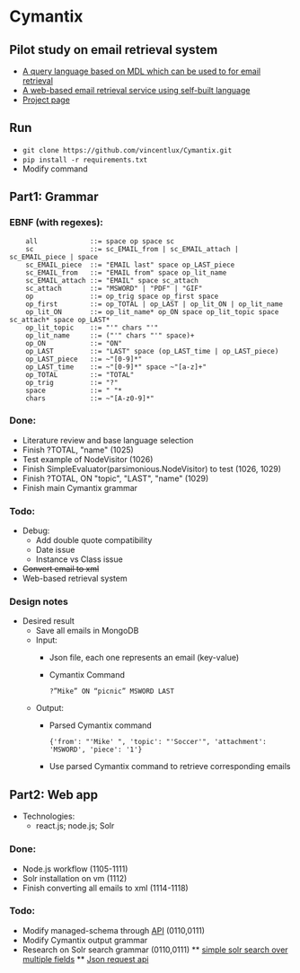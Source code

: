 # Cymantix
## Pilot study on email retrieval system
* [A query language based on MDL which can be used to for email retrieval](cymantix_grammar.py)
* [A web-based email retrieval service using self-built language](/solr-vm)
* [Project page](http://cymantix.unc.edu/projects/mdl/)

## Run
* `git clone https://github.com/vincentlux/Cymantix.git`
* `pip install -r requirements.txt`
*  Modify command


## Part1: Grammar
### EBNF (with regexes):
```
    all             ::= space op space sc
    sc              ::= sc_EMAIL_from | sc_EMAIL_attach | sc_EMAIL_piece | space
    sc_EMAIL_piece  ::= "EMAIL last" space op_LAST_piece
    sc_EMAIL_from   ::= "EMAIL from" space op_lit_name
    sc_EMAIL_attach ::= "EMAIL" space sc_attach
    sc_attach       ::= "MSWORD" | "PDF" | "GIF"
    op              ::= op_trig space op_first space
    op_first        ::= op_TOTAL | op_LAST | op_lit_ON | op_lit_name 
    op_lit_ON       ::= op_lit_name* op_ON space op_lit_topic space sc_attach* space op_LAST*
    op_lit_topic    ::= "'" chars "'"
    op_lit_name     ::= ("'" chars "'" space)+
    op_ON           ::= "ON"
    op_LAST         ::= "LAST" space (op_LAST_time | op_LAST_piece)
    op_LAST_piece   ::= ~"[0-9]*" 
    op_LAST_time    ::= ~"[0-9]*" space ~"[a-z]+"
    op_TOTAL        ::= "TOTAL"
    op_trig         ::= "?"
    space           ::= " "*
    chars           ::= ~"[A-z0-9]*"
```

### Done:
* Literature review and base language selection
* Finish ?TOTAL, "name" (1025)
* Test example of NodeVisitor (1026)
* Finish SimpleEvaluator(parsimonious.NodeVisitor) to test (1026, 1029)
* Finish ?TOTAL, ON "topic", "LAST", "name" (1029)
* Finish main Cymantix grammar

### Todo:
* Debug:
    * Add double quote compatibility
    * Date issue
    * Instance vs Class issue
* ~~Convert email to xml~~ 
* Web-based retrieval system

### Design notes
* Desired result
    * Save all emails in MongoDB
    * Input: 
        * Json file, each one represents an email (key-value)
        * Cymantix Command

            `?”Mike” ON “picnic” MSWORD LAST`
    * Output: 
        * Parsed Cymantix command

            `{'from': "'Mike' ", 'topic': "'Soccer'", 'attachment': 'MSWORD', 'piece': '1'}`
        * Use parsed Cymantix command to retrieve corresponding emails



## Part2: Web app
* Technologies:  
    * react.js; node.js; Solr

### Done:
* Node.js workflow (1105-1111)
* Solr installation on vm (1112)
* Finish converting all emails to xml (1114-1118)

### Todo:
* Modify managed-schema through [API](https://lucene.apache.org/solr/guide/7_5/schema-api.html#modify-the-schema) (0110,0111)
* Modify Cymantix output grammar
* Research on Solr search grammar (0110,0111)
	** [simple solr search over multiple fields](https://stackoverflow.com/questions/8089947/solr-search-query-over-multiple-fields)
	** [Json request api](https://lucene.apache.org/solr/guide/7_5/json-request-api.html#json-request-api)
	
